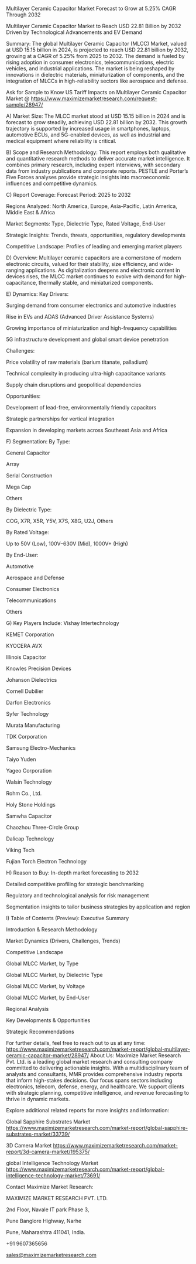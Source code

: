 Multilayer Ceramic Capacitor Market Forecast to Grow at 5.25% CAGR Through 2032

Multilayer Ceramic Capacitor Market to Reach USD 22.81 Billion by 2032 Driven by Technological Advancements and EV Demand

Summary:
The global Multilayer Ceramic Capacitor (MLCC) Market, valued at USD 15.15 billion in 2024, is projected to reach USD 22.81 billion by 2032, growing at a CAGR of 5.25% from 2025 to 2032. The demand is fueled by rising adoption in consumer electronics, telecommunications, electric vehicles, and industrial applications. The market is being reshaped by innovations in dielectric materials, miniaturization of components, and the integration of MLCCs in high-reliability sectors like aerospace and defense.

Ask for Sample to Know US Tariff Impacts on Multilayer Ceramic Capacitor Market @ https://www.maximizemarketresearch.com/request-sample/28947/ 

A) Market Size:
The MLCC market stood at USD 15.15 billion in 2024 and is forecast to grow steadily, achieving USD 22.81 billion by 2032. This growth trajectory is supported by increased usage in smartphones, laptops, automotive ECUs, and 5G-enabled devices, as well as industrial and medical equipment where reliability is critical.

B) Scope and Research Methodology:
This report employs both qualitative and quantitative research methods to deliver accurate market intelligence. It combines primary research, including expert interviews, with secondary data from industry publications and corporate reports. PESTLE and Porter’s Five Forces analyses provide strategic insights into macroeconomic influences and competitive dynamics.

C) Report Coverage:
Forecast Period: 2025 to 2032

Regions Analyzed: North America, Europe, Asia-Pacific, Latin America, Middle East & Africa

Market Segments: Type, Dielectric Type, Rated Voltage, End-User

Strategic Insights: Trends, threats, opportunities, regulatory developments

Competitive Landscape: Profiles of leading and emerging market players

D) Overview:
Multilayer ceramic capacitors are a cornerstone of modern electronic circuits, valued for their stability, size efficiency, and wide-ranging applications. As digitalization deepens and electronic content in devices rises, the MLCC market continues to evolve with demand for high-capacitance, thermally stable, and miniaturized components.

E) Dynamics:
Key Drivers:

Surging demand from consumer electronics and automotive industries

Rise in EVs and ADAS (Advanced Driver Assistance Systems)

Growing importance of miniaturization and high-frequency capabilities

5G infrastructure development and global smart device penetration

Challenges:

Price volatility of raw materials (barium titanate, palladium)

Technical complexity in producing ultra-high capacitance variants

Supply chain disruptions and geopolitical dependencies

Opportunities:

Development of lead-free, environmentally friendly capacitors

Strategic partnerships for vertical integration

Expansion in developing markets across Southeast Asia and Africa

F) Segmentation:
By Type:

General Capacitor

Array

Serial Construction

Mega Cap

Others

By Dielectric Type:

COG, X7R, X5R, Y5V, X7S, X8G, U2J, Others

By Rated Voltage:

Up to 50V (Low), 100V–630V (Mid), 1000V+ (High)

By End-User:

Automotive

Aerospace and Defense

Consumer Electronics

Telecommunications

Others

G) Key Players Include:
Vishay Intertechnology

KEMET Corporation

KYOCERA AVX

Illinois Capacitor

Knowles Precision Devices

Johanson Dielectrics

Cornell Dubilier

Darfon Electronics

Syfer Technology

Murata Manufacturing

TDK Corporation

Samsung Electro-Mechanics

Taiyo Yuden

Yageo Corporation

Walsin Technology

Rohm Co., Ltd.

Holy Stone Holdings

Samwha Capacitor

Chaozhou Three-Circle Group

Dalicap Technology

Viking Tech

Fujian Torch Electron Technology

H) Reason to Buy:
In-depth market forecasting to 2032

Detailed competitive profiling for strategic benchmarking

Regulatory and technological analysis for risk management

Segmentation insights to tailor business strategies by application and region

I) Table of Contents (Preview):
Executive Summary

Introduction & Research Methodology

Market Dynamics (Drivers, Challenges, Trends)

Competitive Landscape

Global MLCC Market, by Type

Global MLCC Market, by Dielectric Type

Global MLCC Market, by Voltage

Global MLCC Market, by End-User

Regional Analysis

Key Developments & Opportunities

Strategic Recommendations

For further details, feel free to reach out to us at any time: https://www.maximizemarketresearch.com/market-report/global-multilayer-ceramic-capacitor-market/28947/ 
About Us:
Maximize Market Research Pvt. Ltd. is a leading global market research and consulting company committed to delivering actionable insights. With a multidisciplinary team of analysts and consultants, MMR provides comprehensive industry reports that inform high-stakes decisions. Our focus spans sectors including electronics, telecom, defense, energy, and healthcare. We support clients with strategic planning, competitive intelligence, and revenue forecasting to thrive in dynamic markets.

Explore additional related reports for more insights and information:

Global Sapphire Substrates Market https://www.maximizemarketresearch.com/market-report/global-sapphire-substrates-market/33739/ 

3D Camera Market https://www.maximizemarketresearch.com/market-report/3d-camera-market/195375/ 

global Intelligence Technology Market https://www.maximizemarketresearch.com/market-report/global-intelligence-technology-market/73691/ 

Contact Maximize Market Research:

MAXIMIZE MARKET RESEARCH PVT. LTD.

2nd Floor, Navale IT park Phase 3,

Pune Banglore Highway, Narhe

Pune, Maharashtra 411041, India.

+91 9607365656

sales@maximizemarketresearch.com
